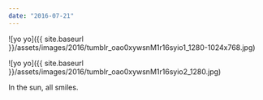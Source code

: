 ```yaml
---
date: "2016-07-21"
---
```


![yo yo]({{ site.baseurl }}/assets/images/2016/tumblr_oao0xywsnM1r16syio1_1280-1024x768.jpg)

![yo yo]({{ site.baseurl }}/assets/images/2016/tumblr_oao0xywsnM1r16syio2_1280.jpg)

In the sun, all smiles.
